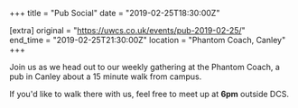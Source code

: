 +++
title = "Pub Social"
date = "2019-02-25T18:30:00Z"

[extra]
original = "https://uwcs.co.uk/events/pub-2019-02-25/"    
end_time = "2019-02-25T21:30:00Z"
location = "Phantom Coach, Canley"
+++

Join us as we head out to our weekly gathering at the Phantom Coach, a pub in Canley about a 15 minute walk from campus.

If you'd like to walk there with us, feel free to meet up at **6pm** outside DCS.

